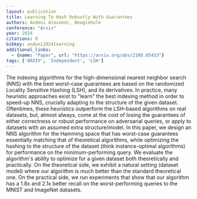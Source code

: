 ```yaml
---
layout: publication
title: Learning To Hash Robustly With Guarantees
authors: Andoni Alexandr, Beaglehole
conference: "Arxiv"
year: 2024
citations: 0
bibkey: andoni2024learning
additional_links:
  - {name: "Paper", url: "https://arxiv.org/abs/2108.05433"}
tags: ['ARXIV', 'Independent', 'LSH']
---
```

The indexing algorithms for the high-dimensional nearest neighbor search (NNS) with the best worst-case guarantees are based on the randomized Locality Sensitive Hashing (LSH), and its derivatives. In practice, many heuristic approaches exist to "learn" the best indexing method in order to speed-up NNS, crucially adapting to the structure of the given dataset. Oftentimes, these heuristics outperform the LSH-based algorithms on real datasets, but, almost always, come at the cost of losing the guarantees of either correctness or robust performance on adversarial queries, or apply to datasets with an assumed extra structure/model. In this paper, we design an NNS algorithm for the Hamming space that has worst-case guarantees essentially matching that of theoretical algorithms, while optimizing the hashing to the structure of the dataset (think instance-optimal algorithms) for performance on the minimum-performing query. We evaluate the algorithm's ability to optimize for a given dataset both theoretically and practically. On the theoretical side, we exhibit a natural setting (dataset model) where our algorithm is much better than the standard theoretical one. On the practical side, we run experiments that show that our algorithm has a 1.8x and 2.1x better recall on the worst-performing queries to the MNIST and ImageNet datasets.
